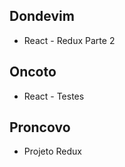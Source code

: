 ## Dondevim

  - React - Redux Parte 2

## Oncoto

  - React - Testes

## Proncovo

  - Projeto Redux